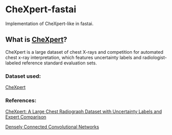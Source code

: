 # CheXpert-fastai
Implementation of CheXpert-like in fastai.

## What is [CheXpert](https://arxiv.org/pdf/1901.07031)?
CheXpert is a large dataset of chest X-rays and competition for automated chest x-ray interpretation, which features uncertainty labels and radiologist-labeled reference standard evaluation sets.


### Dataset used:

[CheXpert](https://stanfordmlgroup.github.io/competitions/chexpert/)

### References:

[CheXpert: A Large Chest Radiograph Dataset with Uncertainty Labels and Expert Comparison](https://arxiv.org/abs/1901.07031)

[Densely Connected Convolutional Networks](https://arxiv.org/abs/1608.06993)
